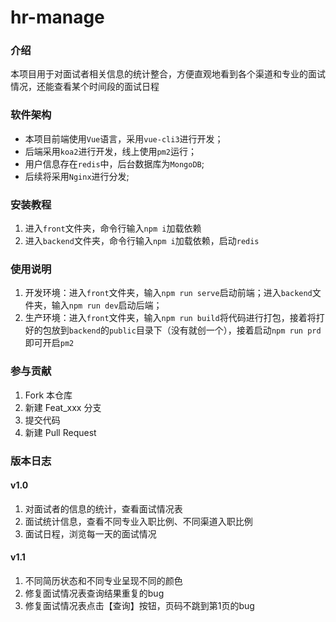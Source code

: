 # hr-manage

### 介绍
本项目用于对面试者相关信息的统计整合，方便直观地看到各个渠道和专业的面试情况，还能查看某个时间段的面试日程

### 软件架构
- 本项目前端使用`Vue`语言，采用`vue-cli3`进行开发；
- 后端采用`koa2`进行开发，线上使用`pm2`运行；
- 用户信息存在`redis`中，后台数据库为`MongoDB`;
- 后续将采用`Nginx`进行分发;


### 安装教程

1.  进入`front`文件夹，命令行输入`npm i`加载依赖
2.  进入`backend`文件夹，命令行输入`npm i`加载依赖，启动`redis`

### 使用说明

1.  开发环境：进入`front`文件夹，输入`npm run serve`启动前端；进入`backend`文件夹，输入`npm run dev`启动后端；
2.  生产环境：进入`front`文件夹，输入`npm run build`将代码进行打包，接着将打好的包放到`backend`的`public`目录下（没有就创一个），接着启动`npm run prd`即可开启`pm2`

### 参与贡献

1.  Fork 本仓库
2.  新建 Feat_xxx 分支
3.  提交代码
4.  新建 Pull Request


### 版本日志

#### v1.0
1. 对面试者的信息的统计，查看面试情况表
2. 面试统计信息，查看不同专业入职比例、不同渠道入职比例
3. 面试日程，浏览每一天的面试情况

#### v1.1
1. 不同简历状态和不同专业呈现不同的颜色
2. 修复面试情况表查询结果重复的bug
3. 修复面试情况表点击【查询】按钮，页码不跳到第1页的bug

